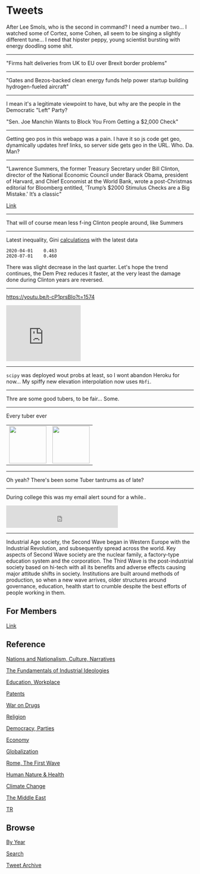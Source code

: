 # Tweets

After Lee Smols, who is the second in command? I need a number
two... I watched some of Cortez, some Cohen, all seem to be singing a
slightly different tune... I need that hipster peppy, young scientist
bursting with energy doodling some shit.

---

"Firms halt deliveries from UK to EU over Brexit border problems"

---

"Gates and Bezos-backed clean energy funds help power startup building
hydrogen-fueled aircraft"

---

I mean it's a legitimate viewpoint to have, but why are the people in
the Democratic "Left" Party?

"Sen. Joe Manchin Wants to Block You From Getting a $2,000 Check"

---

Getting geo pos in this webapp was a pain. I have it so js code get
geo, dynamically updates href links, so server side gets geo in the
URL. Who. Da. Man?

---

"Lawrence Summers, the former Treasury Secretary under Bill Clinton,
director of the National Economic Council under Barack Obama,
president of Harvard, and Chief Economist at the World Bank, wrote a
post-Christmas editorial for Bloomberg entitled, 'Trump’s $2000
Stimulus Checks are a Big Mistake.' It’s a classic"

[Link](https://taibbi.substack.com/p/neoliberal-champion-larry-summers)

---

That will of course mean less f-ing Clinton people around, like Summers

---

Latest inequality, Gini [calculations](2019/05/stats.md#gini) with the latest data

```
2020-04-01    0.463
2020-07-01    0.460
```

There was slight decrease in the last quarter. Let's hope the trend
continues, the Dem Prez reduces it faster, at the very least the
damage done during Clinton years are reversed.

---

https://youtu.be/t-cP1prsBIo?t=1574

<iframe width="200" src="https://www.youtube.com/embed/t-cP1prsBIo?start=1574&end=1712" frameborder="0" allow="accelerometer; autoplay; clipboard-write; encrypted-media; gyroscope; picture-in-picture" allowfullscreen></iframe>

---

`scipy` was deployed wout probs at least, so I wont abandon Heroku for
now... My spiffy new elevation interpolation now uses `Rbfi`.

---

Thre are some good tubers, to be fair... Some.

---

Every tuber ever

<table>
<tr>
<td>
<img height="100" src="https://media1.tenor.com/images/6a58b72093c7ce88d04bf4ea130db624/tenor.gif?itemid=8082711"/>
</td>
<td>
<img height="100" src="https://i.pinimg.com/originals/f1/65/ea/f165eaed11a601f5ce49b2296082c9fc.gif"/>
</td>
</tr>
</table>

---

Oh yeah? There's been some Tuber tantrums as of late?

---

During college this was my email alert sound for a while..

<iframe 
  frameborder="0" 
  height="60"
  src="https://drive.google.com/uc?export=view&id=1qIhKqAGuNDs2WlffkwenKMb63I55Aki9">    
</iframe>

---

Industrial Age society, the Second Wave began in Western Europe with
the Industrial Revolution, and subsequently spread across the
world. Key aspects of Second Wave society are the nuclear family, a
factory-type education system and the corporation. The Third Wave is
the post-industrial society based on hi-tech with all its benefits and
adverse effects causing major attitude shifts in society. Institutions
are built around methods of production, so when a new wave arrives,
older structures around governance, education, health start to crumble
despite the best efforts of people working in them.

## For Members

[Link](https://thirdwave-members.herokuapp.com)

## Reference

[Nations and Nationalism, Culture, Narratives](/2013/02/nations-and-nationalism.md)

[The Fundamentals of Industrial Ideologies](/2011/04/fundamentals-of-industrial-ideologies.md)

[Education, Workplace](2017/09/education-workplace.md)

[Patents](/2018/09/patents.md)

[War on Drugs](/2019/11/war-on-drugs.md)

[Religion](/2015/04/god-religion.md)

[Democracy, Parties](/2016/11/democracy.md)

[Economy](/2018/05/economy.md)

[Globalization](/2018/09/globalization.md)

[Rome, The First Wave](/2017/12/rome.md)

[Human Nature & Health](/2020/07/human-nature.md)

[Climate Change](/2018/12/climate.md)

[The Middle East](/2019/07/middleeast.md)

[TR](../tr)

## Browse

[By Year](years.md)

[Search](search.html)

[Tweet Archive](/tweets/README.md)


